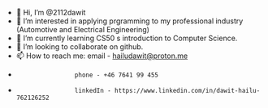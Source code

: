 - 👋 Hi, I’m @2112dawit
- 👀 I’m interested in applying prgramming to my professional industry (Automotive and Electrical Engineering)
- 🌱 I’m currently learning CS50 s introduction to Computer Science.
- 💞️ I’m looking to collaborate on github.
- 📫 How to reach me: email - hailudawit@proton.me
-                     phone - +46 7641 99 455
-                     linkedIn - https://www.linkedin.com/in/dawit-hailu-762126252

<!---
2112dawit/2112dawit is a ✨ special ✨ repository because its `README.md` (this file) appears on your GitHub profile.
You can click the Preview link to take a look at your changes.
--->
